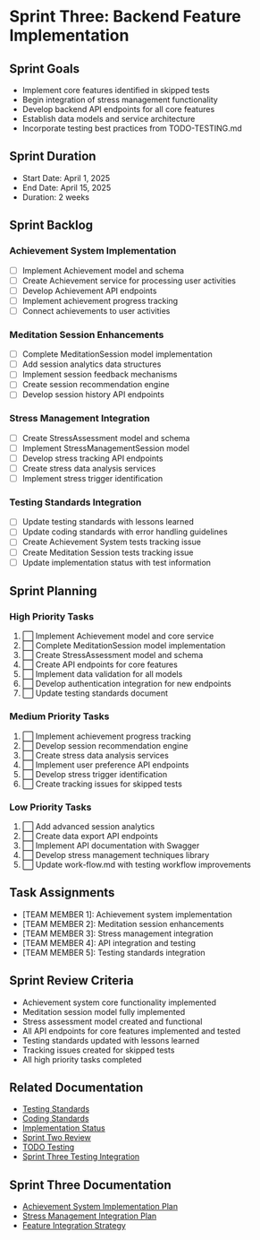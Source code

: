 # Sprint Three: Backend Feature Implementation

## Sprint Goals
- Implement core features identified in skipped tests
- Begin integration of stress management functionality
- Develop backend API endpoints for all core features
- Establish data models and service architecture
- Incorporate testing best practices from TODO-TESTING.md

## Sprint Duration
- Start Date: April 1, 2025
- End Date: April 15, 2025
- Duration: 2 weeks

## Sprint Backlog

### Achievement System Implementation
- [ ] Implement Achievement model and schema
- [ ] Create Achievement service for processing user activities
- [ ] Develop Achievement API endpoints
- [ ] Implement achievement progress tracking
- [ ] Connect achievements to user activities

### Meditation Session Enhancements
- [ ] Complete MeditationSession model implementation
- [ ] Add session analytics data structures
- [ ] Implement session feedback mechanisms
- [ ] Create session recommendation engine
- [ ] Develop session history API endpoints

### Stress Management Integration
- [ ] Create StressAssessment model and schema
- [ ] Implement StressManagementSession model
- [ ] Develop stress tracking API endpoints
- [ ] Create stress data analysis services
- [ ] Implement stress trigger identification

### Testing Standards Integration
- [ ] Update testing standards with lessons learned
- [ ] Update coding standards with error handling guidelines
- [ ] Create Achievement System tests tracking issue
- [ ] Create Meditation Session tests tracking issue
- [ ] Update implementation status with test information

## Sprint Planning

### High Priority Tasks
1. ⬜ Implement Achievement model and core service
2. ⬜ Complete MeditationSession model implementation
3. ⬜ Create StressAssessment model and schema
4. ⬜ Create API endpoints for core features
5. ⬜ Implement data validation for all models
6. ⬜ Develop authentication integration for new endpoints
7. ⬜ Update testing standards document

### Medium Priority Tasks
1. ⬜ Implement achievement progress tracking
2. ⬜ Develop session recommendation engine
3. ⬜ Create stress data analysis services
4. ⬜ Implement user preference API endpoints
5. ⬜ Develop stress trigger identification
6. ⬜ Create tracking issues for skipped tests

### Low Priority Tasks
1. ⬜ Add advanced session analytics
2. ⬜ Create data export API endpoints
3. ⬜ Implement API documentation with Swagger
4. ⬜ Develop stress management techniques library
5. ⬜ Update work-flow.md with testing workflow improvements

## Task Assignments
- [TEAM MEMBER 1]: Achievement system implementation
- [TEAM MEMBER 2]: Meditation session enhancements
- [TEAM MEMBER 3]: Stress management integration
- [TEAM MEMBER 4]: API integration and testing
- [TEAM MEMBER 5]: Testing standards integration

## Sprint Review Criteria
- Achievement system core functionality implemented
- Meditation session model fully implemented
- Stress assessment model created and functional
- All API endpoints for core features implemented and tested
- Testing standards updated with lessons learned
- Tracking issues created for skipped tests
- All high priority tasks completed

## Related Documentation
- [Testing Standards](../standards/testing-standards.md)
- [Coding Standards](../standards/coding-standards.md)
- [Implementation Status](../workflows/implementation-status.md)
- [Sprint Two Review](./sprint-two-review.md)
- [TODO Testing](../testing/TODO-TESTING.md)
- [Sprint Three Testing Integration](./sprint-three-testing-integration.md)

## Sprint Three Documentation
- [Achievement System Implementation Plan](./documentation/achievement-system-plan.md)
- [Stress Management Integration Plan](./documentation/stress-management-plan.md)
- [Feature Integration Strategy](./documentation/feature-integration-strategy.md) 